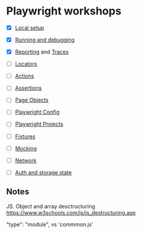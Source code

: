 # Playwright workshops

- [x] [Local setup](https://playwright.dev/docs/intro)
- [x] [Running and debugging](https://playwright.dev/docs/running-tests)
- [x] [Reporting](https://playwright.dev/docs/test-reporters) and [Traces](https://playwright.dev/docs/trace-viewer-intro)
- [ ] [Locators](https://playwright.dev/docs/locators)
- [ ] [Actions](https://playwright.dev/docs/input)
- [ ] [Assertions](https://playwright.dev/docs/test-assertions) 
- [ ] [Page Objects](https://playwright.dev/docs/pom)
- [ ] [Playwright Config](https://playwright.dev/docs/test-configuration) 
- [ ] [Playwright Projects](https://playwright.dev/docs/test-projects)
- [ ] [Fixtures](https://playwright.dev/docs/test-fixtures)
- [ ] [Mocking](https://playwright.dev/docs/mock)
- [ ] [Network](https://playwright.dev/docs/network)
- [ ] [Auth and storage state](https://playwright.dev/docs/auth#session-storage)



## Notes
JS. Object and array desctructuring
https://www.w3schools.com/js/js_destructuring.asp

"type": "module", vs 'commmon.js'
